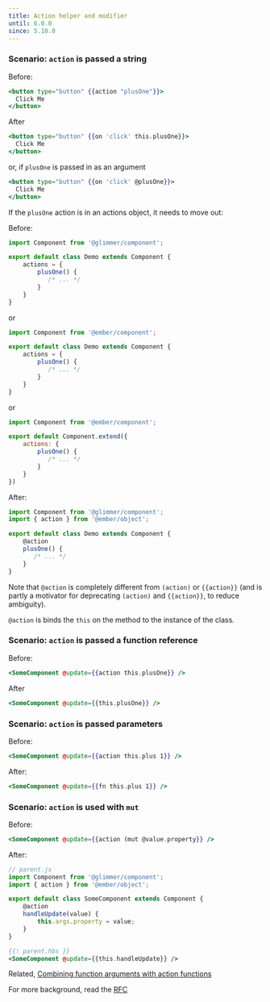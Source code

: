 ```yaml
---
title: Action helper and modifier 
until: 6.0.0
since: 5.10.0
---
```


### Scenario: `action` is passed a string

Before:
```handlebars
<button type="button" {{action "plusOne"}}>
  Click Me
</button>
```

After

```handlebars
<button type="button" {{on 'click' this.plusOne}}>
  Click Me
</button>
```
or, if `plusOne` is passed in as an argument 
```handlebars
<button type="button" {{on 'click' @plusOne}}>
  Click Me
</button>
```

If the `plusOne` action is in an actions object, it needs to move out:

Before:
```javascript
import Component from '@glimmer/component';

export default class Demo extends Component {
    actions = {
        plusOne() {
           /* ... */ 
        }
    }
}
```
or
```javascript
import Component from '@ember/component';

export default class Demo extends Component {
    actions = {
        plusOne() {
           /* ... */ 
        }
    }
}
```
or
```javascript
import Component from '@ember/component';

export default Component.extend({
    actions: {
        plusOne() {
           /* ... */ 
        }
    }
})
```

After:
```javascript
import Component from '@glimmer/component';
import { action } from '@ember/object';

export default class Demo extends Component {
    @action
    plusOne() {
       /* ... */ 
    }
}
```

Note that `@action` is completely different from `(action)` or `{{action}}` (and is partly a motivator for deprecating `(action)` and `{{action}}`, to reduce ambiguity).

`@action` is binds the `this` on the method to the instance of the class. 

### Scenario: `action` is passed a function reference

Before:
```handlebars
<SomeComponent @update={{action this.plusOne}} />
```

After

```handlebars
<SomeComponent @update={{this.plusOne}} />
```

### Scenario: `action` is passed parameters

Before:
```handlebars
<SomeComponent @update={{action this.plus 1}} />
```

After:
```handlebars
<SomeComponent @update={{fn this.plus 1}} />
```

### Scenario: `action` is used with `mut` 

Before:
```handlebars
<SomeComponent @update={{action (mut @value.property}} />
```
After:
```javascript
// parent.js
import Component from '@glimmer/component';
import { action } from '@ember/object';

export default class SomeComponent extends Component {
    @action
    handleUpdate(value) {
        this.args.property = value; 
    }
}
```
```handlebars
{{! parent.hbs }}
<SomeComponent @update={{this.handleUpdate}} />
```

Related, [Combining function arguments with action functions](https://guides.emberjs.com/release/components/component-state-and-actions/#toc_combining-arguments-and-actions)


For more background, read the [RFC](https://github.com/emberjs/rfcs/pull/1006)
